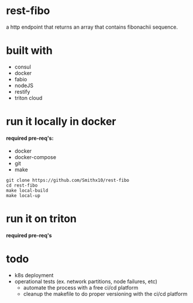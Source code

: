 # rest-fibo
a http endpoint that returns an array that contains fibonachii sequence.

# built with
- consul
- docker
- fabio
- nodeJS
- restify
- triton cloud

# run it locally in docker

#### required pre-req's:
- docker
- docker-compose
- git
- make

```
git clone https://github.com/Smithx10/rest-fibo
cd rest-fibo
make local-build
make local-up

```

# run it on triton
#### required pre-req's




# todo
- k8s deployment
- operational tests (ex. network partitions, node failures, etc)
    - automate the process with a free ci/cd platform
    - cleanup the makefile to do proper versioning with the ci/cd platform
